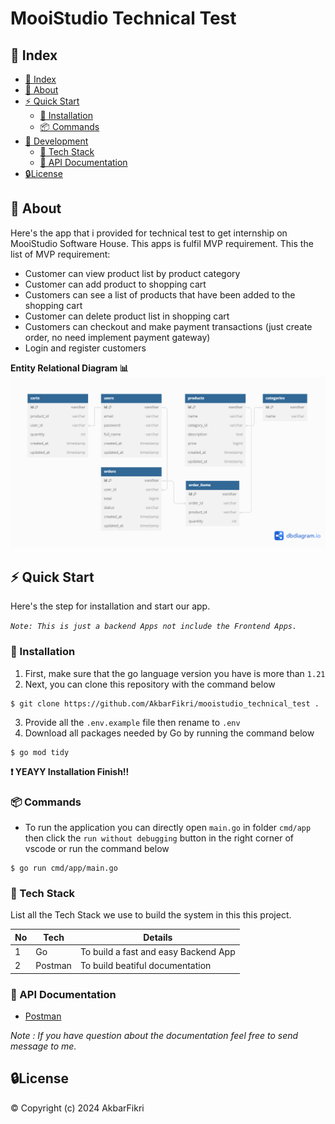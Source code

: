 # MooiStudio Technical Test

## 📒 Index

- [📒 Index](#-index)
- [🔰 About](#-about)
- [⚡ Quick Start](#-quick-start)
    - [🔌 Installation](#-installation)
    - [📦 Commands](#-commands)
- [🔧 Development](#-development)
    - [📓 Tech Stack](#-tech-stack)
    - [🔩 API Documentation](#-api-documentation)
- [🔒License](#license)


## 🔰 About

Here's the app that i provided for technical test to get internship on MooiStudio Software House. This apps is fulfil MVP requirement.
This the list of MVP requirement:
- Customer can view product list by product category
- Customer can add product to shopping cart
- Customers can see a list of products that have been added to the shopping cart
- Customer can delete product list in shopping cart
- Customers can checkout and make payment transactions (just create order, no need implement payment gateway)
- Login and register customers

**Entity Relational Diagram 📊**
![Alt text](/public/erd.png "a Entity Relational Diagram")

## ⚡ Quick Start

Here's the step for installation and start our app.

_`Note: This is just a backend Apps not include the Frontend Apps.`_

### 🔌 Installation

1. First, make sure that the go language version you have is more than `1.21`
2. Next, you can clone this repository with the command below

```
$ git clone https://github.com/AkbarFikri/mooistudio_technical_test .
```

3. Provide all the `.env.example` file then rename to `.env`
4. Download all packages needed by Go by running the command below

```
$ go mod tidy
```

**❗ YEAYY Installation Finish!!**

### 📦 Commands

- To run the application you can directly open `main.go` in folder `cmd/app` then click the `run without debugging` button in the right corner of vscode or run the command below

```
$ go run cmd/app/main.go
```

### 📓 Tech Stack

List all the Tech Stack we use to build the system in this this project.

| No | Tech    | Details                                                           |
|----|---------| ----------------------------------------------------------------- |
| 1  | Go      | To build a fast and easy Backend App                              |
| 2  | Postman | To build beatiful documentation                                   |

### 🔩 API Documentation

- [Postman](https://documenter.getpostman.com/view/30883191/2sA3JFB4tn)

_Note : If you have question about the documentation feel free to send message to me._

## 🔒License

© Copyright (c) 2024 AkbarFikri
